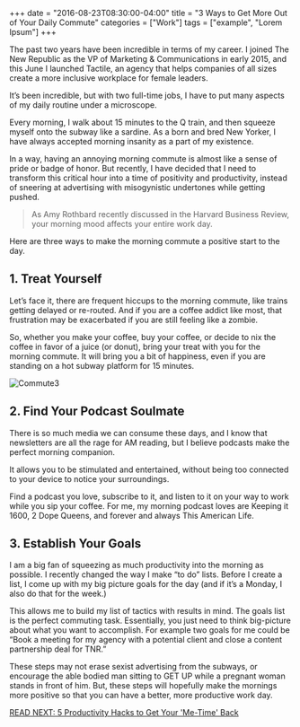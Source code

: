 +++
  date = "2016-08-23T08:30:00-04:00"
  title = "3 Ways to Get More Out of Your Daily Commute"
  categories = ["Work"]
  tags = ["example", "Lorem Ipsum"]
+++



<span class="dropcap">T</span>he past two years have been incredible in terms of my career. I joined The New Republic as the VP of Marketing & Communications in early 2015, and this June I launched Tactile, an agency that helps companies of all sizes create a more inclusive workplace for female leaders.

It’s been incredible, but with two full-time jobs, I have to put many aspects of my daily routine under a microscope. 

Every morning, I walk about 15 minutes to the Q train, and then squeeze myself onto the subway like a sardine. As a born and bred New Yorker, I have always accepted morning insanity as a part of my existence. 

In a way, having an annoying morning commute is almost like a sense of pride or badge of honor. But recently, I have decided that I need to transform this critical hour into a time of positivity and productivity, instead of sneering at advertising with misogynistic undertones while getting pushed. 

> As Amy Rothbard recently discussed in the Harvard Business Review, your morning mood affects your entire work day. 

Here are three ways to make the morning commute a positive start to the day. 

## 1. Treat Yourself

Let’s face it, there are frequent hiccups to the morning commute, like trains getting delayed or re-routed. And if you are a coffee addict like most, that frustration may be exacerbated if you are still feeling like a zombie. 

So, whether you make your coffee, buy your coffee, or decide to nix the coffee in favor of a juice (or donut), bring your treat with you for the morning commute. It will bring you a bit of happiness, even if you are standing on a hot subway platform for 15 minutes. 

![Commute3](//images.contentful.com/awpxl2koull4/3YoEgHYv2oYqq6UeW00aYO/a0e003ff049980ff9959721f56ca31f2/commute2.jpg)

## 2. Find Your Podcast Soulmate

There is so much media we can consume these days, and I know that newsletters are all the rage for AM reading, but I believe podcasts make the perfect morning companion. 

It allows you to be stimulated and entertained, without being too connected to your device to notice your surroundings. 

Find a podcast you love, subscribe to it, and listen to it on your way to work while you sip your coffee. For me, my morning podcast loves are Keeping it 1600, 2 Dope Queens, and forever and always This American Life. 

## 3. Establish Your Goals

I am a big fan of squeezing as much productivity into the morning as possible. I recently changed the way I make “to do” lists. Before I create a list, I come up with my big picture goals for the day (and if it’s a Monday, I also do that for the week.) 

This allows me to build my list of tactics with results in mind. The goals list is the perfect commuting task. Essentially, you just need to think big-picture about what you want to accomplish. For example two goals for me could be “Book a meeting for my agency with a potential client and close a content partnership deal for TNR.”

These steps may not erase sexist advertising from the subways, or encourage the able bodied man sitting to GET UP while a pregnant woman stands in front of him. But, these steps will hopefully make the mornings more positive so that you can have a better, more productive work day. 

[READ NEXT: 5 Productivity Hacks to Get Your 'Me-Time' Back
](http://advice.shinetext.com/articles/productivity-hacks-to-get-your-me-time-back/)

<div class="pubexchange_module" id="pubexchange_below_content" data-pubexchange-module-id="2323"></div>

<script>(function(w, d, s, id) {
  w.PUBX=w.PUBX || {pub: "shine_text", discover: false, lazy: true};
  var js, pjs = d.getElementsByTagName(s)[0];
  if (d.getElementById(id)) return;
  js = d.createElement(s); js.id = id; js.async = true;
  js.src = "//main.pubexchange.com/loader.min.js";
  pjs.parentNode.insertBefore(js, pjs);
}(window, document, "script", "pubexchange-jssdk"));</script>

